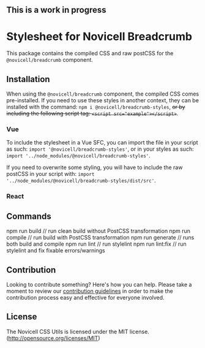 ## This is a work in progress
# Stylesheet for Novicell Breadcrumb
This package contains the compiled CSS and raw postCSS for the `@novicell/breadcrumb` component.

## Installation
When using the `@novicell/breadcrumb` component, the compiled CSS comes pre-installed. If you need to use these styles in another context, they can be installed with the command: `npm i @novicell/breadcrumb-styles`, ~~or by including the following script tag: `<script src="example"></script>`~~.

### Vue
To include the stylesheet in a Vue SFC, you can import the file in your script as such: `import '@novicell/breadcrumb-styles'`, or in your styles as such: `import '../node_modules/@novicell/breadcrumb-styles'`.

If you need to overwrite some styling, you will have to include the raw postCSS in your script with: `import '../node_modules/@novicell/breadcrumb-styles/dist/src'`.
### React

## Commands
npm run build // run clean build without PostCSS transformation
npm run compile // run build with PostCSS transformation
npm run generate // runs both build and compile
npm run lint // run stylelint
npm run lint:fix // run stylelint and fix fixable errors/warnings

## Contribution
Looking to contribute something? Here's how you can help. Please take a moment to review our [contribution guidelines](https://github.com/Novicell/novicell-frontend/wiki/Contribution-guidelines) in order to make the contribution process easy and effective for everyone involved.

## License
The Novicell CSS Utils is licensed under the MIT license. (http://opensource.org/licenses/MIT)
